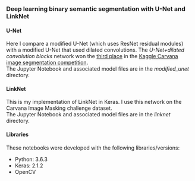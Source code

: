 ### Deep learning binary semantic segmentation with U-Net and LinkNet

#### U-Net 
Here I compare a modified U-Net (which uses ResNet residual modules) with a modified U-Net that used dilated convolutions. The *U-Net+dilated convolution blocks* network won the [third place](https://github.com/lyakaap/Kaggle-Carvana-3rd-place-solution) in the [Kaggle Carvana image segmentation competition](https://www.kaggle.com/c/carvana-image-masking-challenge).  
The Jupyter Notebook and associated model files are in the *modified_unet* directory. 
 
#### LinkNet     
This is my implementation of LinkNet in Keras. I use this network on the Carvana Image Masking challenge dataset.  
The Jupyter Notebook and associated model files are in the *linknet* directory. 


#### Libraries   
These notebooks were developed with the following libraries/versions:  
- Python: 3.6.3 
- Keras:  2.1.2
- OpenCV
